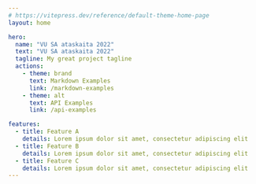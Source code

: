 ```yaml
---
# https://vitepress.dev/reference/default-theme-home-page
layout: home

hero:
  name: "VU SA ataskaita 2022"
  text: "VU SA ataskaita 2022"
  tagline: My great project tagline
  actions:
    - theme: brand
      text: Markdown Examples
      link: /markdown-examples
    - theme: alt
      text: API Examples
      link: /api-examples

features:
  - title: Feature A
    details: Lorem ipsum dolor sit amet, consectetur adipiscing elit
  - title: Feature B
    details: Lorem ipsum dolor sit amet, consectetur adipiscing elit
  - title: Feature C
    details: Lorem ipsum dolor sit amet, consectetur adipiscing elit
---
```


